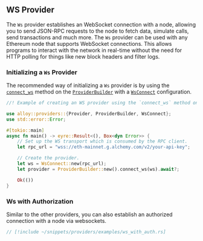## WS Provider

The `Ws` provider establishes an WebSocket connection with a node, allowing you to send JSON-RPC requests to the node to fetch data, simulate calls, send transactions and much more. The `Ws` provider can be used with any Ethereum node that supports WebSocket connections. This allows programs to interact with the network in real-time without the need for HTTP polling for things like new block headers and filter logs.

### Initializing a `Ws` Provider

The recommended way of initializing a `Ws` provider is by using the [`connect_ws`](https://docs.rs/alloy/latest/alloy/providers/struct.ProviderBuilder.html#method.connect_ws) method on the [`ProviderBuilder`](https://docs.rs/alloy/latest/alloy/providers/struct.ProviderBuilder.html) with a [`WsConnect`](https://docs.rs/alloy/latest/alloy/providers/struct.WsConnect.html) configuration.

```rust
//! Example of creating an WS provider using the `connect_ws` method on the `ProviderBuilder`.

use alloy::providers::{Provider, ProviderBuilder, WsConnect};
use std::error::Error;

#[tokio::main]
async fn main() -> eyre::Result<(), Box<dyn Error>> {
    // Set up the WS transport which is consumed by the RPC client.
    let rpc_url = "wss://eth-mainnet.g.alchemy.com/v2/your-api-key";

    // Create the provider.
    let ws = WsConnect::new(rpc_url);
    let provider = ProviderBuilder::new().connect_ws(ws).await?;

    Ok(())
}
```

### Ws with Authorization

Similar to the other providers, you can also establish an authorized connection with a node via websockets.

```rust
// [!include ~/snippets/providers/examples/ws_with_auth.rs]
```
